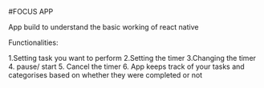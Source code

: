 #FOCUS APP

App build to understand the basic working of react native 

Functionalities:

1.Setting task you want to perform 
2.Setting the timer 
3.Changing the timer 
4. pause/ start 
5. Cancel the timer 
6. App keeps track of your tasks and categorises based on whether they were completed or not 
